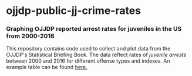 # ojjdp-public-jj-crime-rates
### Graphing OJJDP reported arrest rates for juveniles in the US from 2000-2016

This repository contains code used to collect and plot data from the OJJDP's Statistical Briefing Book. The data reflect rates of *juvenile arrests* between 2000 and 2016 for different offense types and indexes. An example table can be found [here.](https://www.ojjdp.gov/ojstatbb/crime/qa05103.asp?qaDate=2000)
